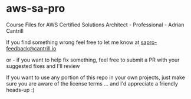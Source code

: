 # aws-sa-pro
Course Files for AWS Certified Solutions Architect - Professional - Adrian Cantrill

If you find something wrong feel free to let me know at sapro-feedback@cantrill.io

or - if you want to help fix something, feel free to submit a PR with your suggested fixes and I'll review

If you want to use any portion of this repo in your own projects, just make sure you are aware of the license terms ... and I'd appreciate a friendly heads-up :)
